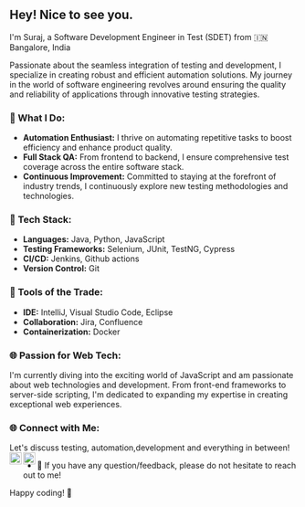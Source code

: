 ## Hey! Nice to see you.

I'm Suraj, a Software Development Engineer in Test (SDET) from 🇮🇳 Bangalore, India 

Passionate about the seamless integration of testing and development, I specialize in creating robust and efficient automation solutions. My journey in the world of software engineering revolves around ensuring the quality and reliability of applications through innovative testing strategies.

### 🌟 What I Do:

- **Automation Enthusiast:** I thrive on automating repetitive tasks to boost efficiency and enhance product quality.
- **Full Stack QA:** From frontend to backend, I ensure comprehensive test coverage across the entire software stack.
- **Continuous Improvement:** Committed to staying at the forefront of industry trends, I continuously explore new testing methodologies and technologies.

### 🚀 Tech Stack:

- **Languages:** Java, Python, JavaScript
- **Testing Frameworks:** Selenium, JUnit, TestNG, Cypress
- **CI/CD:** Jenkins, Github actions
- **Version Control:** Git

### 🔧 Tools of the Trade:

- **IDE:** IntelliJ, Visual Studio Code, Eclipse
- **Collaboration:** Jira, Confluence
- **Containerization:** Docker

### 🌐 Passion for Web Tech:

I'm currently diving into the exciting world of JavaScript and am passionate about web technologies and development. From front-end frameworks to server-side scripting, I'm dedicated to expanding my expertise in creating exceptional web experiences.

### 🌐 Connect with Me:

Let's discuss testing, automation,development and everything in between!
<a href="https://www.linkedin.com/in/suraj-sundar/"><img align="left" src="https://icons8.com/icon/xuvGCOXi8Wyg/linkedin.svg" alt="suraj | LinkedIn" width="21px"/></a>
<a href="https://twitter.com/surajsundar15"><img align="left" src="https://icons8.com/icon/01GWmP9aUoPj/twitterx" alt="suraj | Twitter" width="21px"/></a>
</br>
- 💬 If you have any question/feedback, please do not hesitate to reach out to me!

Happy coding! 🚀

